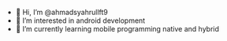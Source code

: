 - 👋 Hi, I’m @ahmadsyahrullft9
- 👀 I’m interested in android development
- 🌱 I’m currently learning mobile programming native and hybrid
